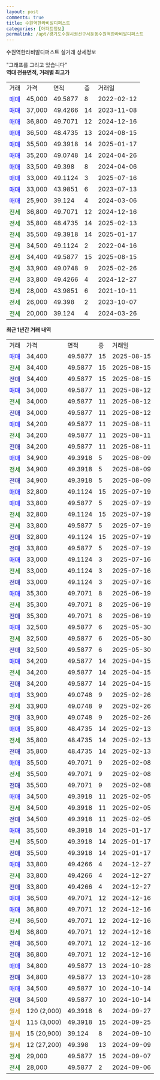 ```yaml
---
layout: post
comments: true
title: 수원역한라비발디퍼스트
categories: [아파트정보]
permalink: /apt/경기도수원시권선구서둔동수원역한라비발디퍼스트
---
```


수원역한라비발디퍼스트 실거래 상세정보

<script type="text/javascript">
  google.charts.load('current', {'packages':['line', 'corechart']});
  google.charts.setOnLoadCallback(drawChart);

  function drawChart() {
    var data = new google.visualization.DataTable();
    data.addColumn('date', '거래일');
    data.addColumn('number', "매매");
    data.addColumn('number', "전세");
    data.addColumn('number', "전매");

    data.addRows([[new Date(Date.parse("2025-08-15")), 34400, null, null], [new Date(Date.parse("2025-08-15")), null, 34400, null], [new Date(Date.parse("2025-08-15")), null, null, 34400], [new Date(Date.parse("2025-08-12")), 34000, null, null], [new Date(Date.parse("2025-08-12")), null, 34000, null], [new Date(Date.parse("2025-08-12")), null, null, 34000], [new Date(Date.parse("2025-08-11")), 34200, null, null], [new Date(Date.parse("2025-08-11")), null, 34200, null], [new Date(Date.parse("2025-08-11")), null, null, 34200], [new Date(Date.parse("2025-08-09")), 34900, null, null], [new Date(Date.parse("2025-08-09")), null, 34900, null], [new Date(Date.parse("2025-08-09")), null, null, 34900], [new Date(Date.parse("2025-07-19")), 32800, null, null], [new Date(Date.parse("2025-07-19")), 33800, null, null], [new Date(Date.parse("2025-07-19")), null, 32800, null], [new Date(Date.parse("2025-07-19")), null, 33800, null], [new Date(Date.parse("2025-07-19")), null, null, 32800], [new Date(Date.parse("2025-07-19")), null, null, 33800], [new Date(Date.parse("2025-07-16")), 33000, null, null], [new Date(Date.parse("2025-07-16")), null, 33000, null], [new Date(Date.parse("2025-07-16")), null, null, 33000], [new Date(Date.parse("2025-06-19")), 35300, null, null], [new Date(Date.parse("2025-06-19")), null, 35300, null], [new Date(Date.parse("2025-06-19")), null, null, 35300], [new Date(Date.parse("2025-05-30")), 32500, null, null], [new Date(Date.parse("2025-05-30")), null, 32500, null], [new Date(Date.parse("2025-05-30")), null, null, 32500], [new Date(Date.parse("2025-04-15")), 34200, null, null], [new Date(Date.parse("2025-04-15")), null, 34200, null], [new Date(Date.parse("2025-04-15")), null, null, 34200], [new Date(Date.parse("2025-02-26")), 33900, null, null], [new Date(Date.parse("2025-02-26")), null, 33900, null], [new Date(Date.parse("2025-02-26")), null, null, 33900], [new Date(Date.parse("2025-02-13")), 35800, null, null], [new Date(Date.parse("2025-02-13")), null, 35800, null], [new Date(Date.parse("2025-02-13")), null, null, 35800], [new Date(Date.parse("2025-02-08")), 35500, null, null], [new Date(Date.parse("2025-02-08")), null, 35500, null], [new Date(Date.parse("2025-02-08")), null, null, 35500], [new Date(Date.parse("2025-02-05")), 34500, null, null], [new Date(Date.parse("2025-02-05")), null, 34500, null], [new Date(Date.parse("2025-02-05")), null, null, 34500], [new Date(Date.parse("2025-01-17")), 35500, null, null], [new Date(Date.parse("2025-01-17")), null, 35500, null], [new Date(Date.parse("2025-01-17")), null, null, 35500], [new Date(Date.parse("2024-12-27")), 33800, null, null], [new Date(Date.parse("2024-12-27")), null, 33800, null], [new Date(Date.parse("2024-12-27")), null, null, 33800], [new Date(Date.parse("2024-12-16")), 36500, null, null], [new Date(Date.parse("2024-12-16")), 36800, null, null], [new Date(Date.parse("2024-12-16")), null, 36500, null], [new Date(Date.parse("2024-12-16")), null, 36800, null], [new Date(Date.parse("2024-12-16")), null, null, 36500], [new Date(Date.parse("2024-12-16")), null, null, 36800], [new Date(Date.parse("2024-10-28")), 34800, null, null], [new Date(Date.parse("2024-10-28")), null, null, 34800], [new Date(Date.parse("2024-10-14")), 34500, null, null], [new Date(Date.parse("2024-10-14")), null, null, 34500], [new Date(Date.parse("2024-09-27")), null, null, null], [new Date(Date.parse("2024-09-25")), null, null, null], [new Date(Date.parse("2024-09-10")), null, null, null], [new Date(Date.parse("2024-09-09")), null, null, null], [new Date(Date.parse("2024-09-07")), null, 29000, null], [new Date(Date.parse("2024-09-06")), null, 28000, null]]);

    var options = {
      hAxis: {
        format: 'yyyy/MM/dd'
      },    
      lineWidth: 0,
      pointsVisible: true,    
      title: '최근 1년간 유형별 실거래가 분포',
      legend: { position: 'bottom' }
    };

    var formatter = new google.visualization.NumberFormat({pattern:'###,###'} );
    formatter.format(data, 1);
    formatter.format(data, 2);
    
    setTimeout(function() {
        var chart = new google.visualization.LineChart(document.getElementById('columnchart_material'));
        chart.draw(data, (options));
        document.getElementById('loading').style.display = 'none';
    }, 200);
  }
</script>


<div id="loading" style="z-index:20; display: block; margin-left: 0px">"그래프를 그리고 있습니다"</div>
<div id="columnchart_material" style="width: 95%; margin-left: 0px; display: block"></div>
<!-- contents start -->
<b>역대 전용면적, 거래별 최고가</b>
<table class="sortable">
    <tr>
      <td>거래</td>
      <td>가격</td>
      <td>면적</td>
      <td>층</td>
      <td>거래일</td>
    </tr>
        <tr>
          <td><a style="color: blue">매매</a></td>
          <td>45,000</td>
          <td>49.5877</td>
          <td>8</td>
          <td>2022-02-12</td>
        </tr>            <tr>
          <td><a style="color: blue">매매</a></td>
          <td>37,000</td>
          <td>49.4266</td>
          <td>14</td>
          <td>2023-11-08</td>
        </tr>            <tr>
          <td><a style="color: blue">매매</a></td>
          <td>36,800</td>
          <td>49.7071</td>
          <td>12</td>
          <td>2024-12-16</td>
        </tr>            <tr>
          <td><a style="color: blue">매매</a></td>
          <td>36,500</td>
          <td>48.4735</td>
          <td>13</td>
          <td>2024-08-15</td>
        </tr>            <tr>
          <td><a style="color: blue">매매</a></td>
          <td>35,500</td>
          <td>49.3918</td>
          <td>14</td>
          <td>2025-01-17</td>
        </tr>            <tr>
          <td><a style="color: blue">매매</a></td>
          <td>35,200</td>
          <td>49.0748</td>
          <td>14</td>
          <td>2024-04-26</td>
        </tr>            <tr>
          <td><a style="color: blue">매매</a></td>
          <td>33,500</td>
          <td>49.398</td>
          <td>8</td>
          <td>2024-04-06</td>
        </tr>            <tr>
          <td><a style="color: blue">매매</a></td>
          <td>33,000</td>
          <td>49.1124</td>
          <td>3</td>
          <td>2025-07-16</td>
        </tr>            <tr>
          <td><a style="color: blue">매매</a></td>
          <td>33,000</td>
          <td>43.9851</td>
          <td>6</td>
          <td>2023-07-13</td>
        </tr>            <tr>
          <td><a style="color: blue">매매</a></td>
          <td>25,900</td>
          <td>39.124</td>
          <td>4</td>
          <td>2024-03-06</td>
        </tr>        
        <tr>
              <td><a style="color: darkgreen">전세</a></td>
              <td>36,800</td>
              <td>49.7071</td>
              <td>12</td>
              <td>2024-12-16</td>
            </tr>            <tr>
              <td><a style="color: darkgreen">전세</a></td>
              <td>35,800</td>
              <td>48.4735</td>
              <td>14</td>
              <td>2025-02-13</td>
            </tr>            <tr>
              <td><a style="color: darkgreen">전세</a></td>
              <td>35,500</td>
              <td>49.3918</td>
              <td>14</td>
              <td>2025-01-17</td>
            </tr>            <tr>
              <td><a style="color: darkgreen">전세</a></td>
              <td>34,500</td>
              <td>49.1124</td>
              <td>2</td>
              <td>2022-04-16</td>
            </tr>            <tr>
              <td><a style="color: darkgreen">전세</a></td>
              <td>34,400</td>
              <td>49.5877</td>
              <td>15</td>
              <td>2025-08-15</td>
            </tr>            <tr>
              <td><a style="color: darkgreen">전세</a></td>
              <td>33,900</td>
              <td>49.0748</td>
              <td>9</td>
              <td>2025-02-26</td>
            </tr>            <tr>
              <td><a style="color: darkgreen">전세</a></td>
              <td>33,800</td>
              <td>49.4266</td>
              <td>4</td>
              <td>2024-12-27</td>
            </tr>            <tr>
              <td><a style="color: darkgreen">전세</a></td>
              <td>28,000</td>
              <td>43.9851</td>
              <td>6</td>
              <td>2021-10-11</td>
            </tr>            <tr>
              <td><a style="color: darkgreen">전세</a></td>
              <td>26,000</td>
              <td>49.398</td>
              <td>2</td>
              <td>2023-10-07</td>
            </tr>            <tr>
              <td><a style="color: darkgreen">전세</a></td>
              <td>20,000</td>
              <td>39.124</td>
              <td>4</td>
              <td>2024-03-26</td>
            </tr>        
    
</table>

<b>최근 1년간 거래 내역</b>

<table class="sortable">
    <tr>
      <td>거래</td>
      <td>가격</td>
      <td>면적</td>
      <td>층</td>
      <td>거래일</td>
    </tr>
    <tr>
      <td><a style="color: blue">매매</a></td>
      <td>34,400</td>
      <td>49.5877</td>
      <td>15</td>
      <td>2025-08-15</td>
    </tr>          <tr>
      <td><a style="color: darkgreen">전세</a></td>
      <td>34,400</td>
      <td>49.5877</td>
      <td>15</td>
      <td>2025-08-15</td>
    </tr>          <tr>
      <td><a style="color: darkblue">전매</a></td>
      <td>34,400</td>
      <td>49.5877</td>
      <td>15</td>
      <td>2025-08-15</td>
    </tr>          <tr>
      <td><a style="color: blue">매매</a></td>
      <td>34,000</td>
      <td>49.5877</td>
      <td>11</td>
      <td>2025-08-12</td>
    </tr>          <tr>
      <td><a style="color: darkgreen">전세</a></td>
      <td>34,000</td>
      <td>49.5877</td>
      <td>11</td>
      <td>2025-08-12</td>
    </tr>          <tr>
      <td><a style="color: darkblue">전매</a></td>
      <td>34,000</td>
      <td>49.5877</td>
      <td>11</td>
      <td>2025-08-12</td>
    </tr>          <tr>
      <td><a style="color: blue">매매</a></td>
      <td>34,200</td>
      <td>49.5877</td>
      <td>11</td>
      <td>2025-08-11</td>
    </tr>          <tr>
      <td><a style="color: darkgreen">전세</a></td>
      <td>34,200</td>
      <td>49.5877</td>
      <td>11</td>
      <td>2025-08-11</td>
    </tr>          <tr>
      <td><a style="color: darkblue">전매</a></td>
      <td>34,200</td>
      <td>49.5877</td>
      <td>11</td>
      <td>2025-08-11</td>
    </tr>          <tr>
      <td><a style="color: blue">매매</a></td>
      <td>34,900</td>
      <td>49.3918</td>
      <td>5</td>
      <td>2025-08-09</td>
    </tr>          <tr>
      <td><a style="color: darkgreen">전세</a></td>
      <td>34,900</td>
      <td>49.3918</td>
      <td>5</td>
      <td>2025-08-09</td>
    </tr>          <tr>
      <td><a style="color: darkblue">전매</a></td>
      <td>34,900</td>
      <td>49.3918</td>
      <td>5</td>
      <td>2025-08-09</td>
    </tr>          <tr>
      <td><a style="color: blue">매매</a></td>
      <td>32,800</td>
      <td>49.1124</td>
      <td>15</td>
      <td>2025-07-19</td>
    </tr>          <tr>
      <td><a style="color: blue">매매</a></td>
      <td>33,800</td>
      <td>49.5877</td>
      <td>5</td>
      <td>2025-07-19</td>
    </tr>          <tr>
      <td><a style="color: darkgreen">전세</a></td>
      <td>32,800</td>
      <td>49.1124</td>
      <td>15</td>
      <td>2025-07-19</td>
    </tr>          <tr>
      <td><a style="color: darkgreen">전세</a></td>
      <td>33,800</td>
      <td>49.5877</td>
      <td>5</td>
      <td>2025-07-19</td>
    </tr>          <tr>
      <td><a style="color: darkblue">전매</a></td>
      <td>32,800</td>
      <td>49.1124</td>
      <td>15</td>
      <td>2025-07-19</td>
    </tr>          <tr>
      <td><a style="color: darkblue">전매</a></td>
      <td>33,800</td>
      <td>49.5877</td>
      <td>5</td>
      <td>2025-07-19</td>
    </tr>          <tr>
      <td><a style="color: blue">매매</a></td>
      <td>33,000</td>
      <td>49.1124</td>
      <td>3</td>
      <td>2025-07-16</td>
    </tr>          <tr>
      <td><a style="color: darkgreen">전세</a></td>
      <td>33,000</td>
      <td>49.1124</td>
      <td>3</td>
      <td>2025-07-16</td>
    </tr>          <tr>
      <td><a style="color: darkblue">전매</a></td>
      <td>33,000</td>
      <td>49.1124</td>
      <td>3</td>
      <td>2025-07-16</td>
    </tr>          <tr>
      <td><a style="color: blue">매매</a></td>
      <td>35,300</td>
      <td>49.7071</td>
      <td>8</td>
      <td>2025-06-19</td>
    </tr>          <tr>
      <td><a style="color: darkgreen">전세</a></td>
      <td>35,300</td>
      <td>49.7071</td>
      <td>8</td>
      <td>2025-06-19</td>
    </tr>          <tr>
      <td><a style="color: darkblue">전매</a></td>
      <td>35,300</td>
      <td>49.7071</td>
      <td>8</td>
      <td>2025-06-19</td>
    </tr>          <tr>
      <td><a style="color: blue">매매</a></td>
      <td>32,500</td>
      <td>49.5877</td>
      <td>6</td>
      <td>2025-05-30</td>
    </tr>          <tr>
      <td><a style="color: darkgreen">전세</a></td>
      <td>32,500</td>
      <td>49.5877</td>
      <td>6</td>
      <td>2025-05-30</td>
    </tr>          <tr>
      <td><a style="color: darkblue">전매</a></td>
      <td>32,500</td>
      <td>49.5877</td>
      <td>6</td>
      <td>2025-05-30</td>
    </tr>          <tr>
      <td><a style="color: blue">매매</a></td>
      <td>34,200</td>
      <td>49.5877</td>
      <td>14</td>
      <td>2025-04-15</td>
    </tr>          <tr>
      <td><a style="color: darkgreen">전세</a></td>
      <td>34,200</td>
      <td>49.5877</td>
      <td>14</td>
      <td>2025-04-15</td>
    </tr>          <tr>
      <td><a style="color: darkblue">전매</a></td>
      <td>34,200</td>
      <td>49.5877</td>
      <td>14</td>
      <td>2025-04-15</td>
    </tr>          <tr>
      <td><a style="color: blue">매매</a></td>
      <td>33,900</td>
      <td>49.0748</td>
      <td>9</td>
      <td>2025-02-26</td>
    </tr>          <tr>
      <td><a style="color: darkgreen">전세</a></td>
      <td>33,900</td>
      <td>49.0748</td>
      <td>9</td>
      <td>2025-02-26</td>
    </tr>          <tr>
      <td><a style="color: darkblue">전매</a></td>
      <td>33,900</td>
      <td>49.0748</td>
      <td>9</td>
      <td>2025-02-26</td>
    </tr>          <tr>
      <td><a style="color: blue">매매</a></td>
      <td>35,800</td>
      <td>48.4735</td>
      <td>14</td>
      <td>2025-02-13</td>
    </tr>          <tr>
      <td><a style="color: darkgreen">전세</a></td>
      <td>35,800</td>
      <td>48.4735</td>
      <td>14</td>
      <td>2025-02-13</td>
    </tr>          <tr>
      <td><a style="color: darkblue">전매</a></td>
      <td>35,800</td>
      <td>48.4735</td>
      <td>14</td>
      <td>2025-02-13</td>
    </tr>          <tr>
      <td><a style="color: blue">매매</a></td>
      <td>35,500</td>
      <td>49.7071</td>
      <td>9</td>
      <td>2025-02-08</td>
    </tr>          <tr>
      <td><a style="color: darkgreen">전세</a></td>
      <td>35,500</td>
      <td>49.7071</td>
      <td>9</td>
      <td>2025-02-08</td>
    </tr>          <tr>
      <td><a style="color: darkblue">전매</a></td>
      <td>35,500</td>
      <td>49.7071</td>
      <td>9</td>
      <td>2025-02-08</td>
    </tr>          <tr>
      <td><a style="color: blue">매매</a></td>
      <td>34,500</td>
      <td>49.3918</td>
      <td>11</td>
      <td>2025-02-05</td>
    </tr>          <tr>
      <td><a style="color: darkgreen">전세</a></td>
      <td>34,500</td>
      <td>49.3918</td>
      <td>11</td>
      <td>2025-02-05</td>
    </tr>          <tr>
      <td><a style="color: darkblue">전매</a></td>
      <td>34,500</td>
      <td>49.3918</td>
      <td>11</td>
      <td>2025-02-05</td>
    </tr>          <tr>
      <td><a style="color: blue">매매</a></td>
      <td>35,500</td>
      <td>49.3918</td>
      <td>14</td>
      <td>2025-01-17</td>
    </tr>          <tr>
      <td><a style="color: darkgreen">전세</a></td>
      <td>35,500</td>
      <td>49.3918</td>
      <td>14</td>
      <td>2025-01-17</td>
    </tr>          <tr>
      <td><a style="color: darkblue">전매</a></td>
      <td>35,500</td>
      <td>49.3918</td>
      <td>14</td>
      <td>2025-01-17</td>
    </tr>          <tr>
      <td><a style="color: blue">매매</a></td>
      <td>33,800</td>
      <td>49.4266</td>
      <td>4</td>
      <td>2024-12-27</td>
    </tr>          <tr>
      <td><a style="color: darkgreen">전세</a></td>
      <td>33,800</td>
      <td>49.4266</td>
      <td>4</td>
      <td>2024-12-27</td>
    </tr>          <tr>
      <td><a style="color: darkblue">전매</a></td>
      <td>33,800</td>
      <td>49.4266</td>
      <td>4</td>
      <td>2024-12-27</td>
    </tr>          <tr>
      <td><a style="color: blue">매매</a></td>
      <td>36,500</td>
      <td>49.7071</td>
      <td>12</td>
      <td>2024-12-16</td>
    </tr>          <tr>
      <td><a style="color: blue">매매</a></td>
      <td>36,800</td>
      <td>49.7071</td>
      <td>12</td>
      <td>2024-12-16</td>
    </tr>          <tr>
      <td><a style="color: darkgreen">전세</a></td>
      <td>36,500</td>
      <td>49.7071</td>
      <td>12</td>
      <td>2024-12-16</td>
    </tr>          <tr>
      <td><a style="color: darkgreen">전세</a></td>
      <td>36,800</td>
      <td>49.7071</td>
      <td>12</td>
      <td>2024-12-16</td>
    </tr>          <tr>
      <td><a style="color: darkblue">전매</a></td>
      <td>36,500</td>
      <td>49.7071</td>
      <td>12</td>
      <td>2024-12-16</td>
    </tr>          <tr>
      <td><a style="color: darkblue">전매</a></td>
      <td>36,800</td>
      <td>49.7071</td>
      <td>12</td>
      <td>2024-12-16</td>
    </tr>          <tr>
      <td><a style="color: blue">매매</a></td>
      <td>34,800</td>
      <td>49.5877</td>
      <td>13</td>
      <td>2024-10-28</td>
    </tr>          <tr>
      <td><a style="color: darkblue">전매</a></td>
      <td>34,800</td>
      <td>49.5877</td>
      <td>13</td>
      <td>2024-10-28</td>
    </tr>          <tr>
      <td><a style="color: blue">매매</a></td>
      <td>34,500</td>
      <td>49.5877</td>
      <td>10</td>
      <td>2024-10-14</td>
    </tr>          <tr>
      <td><a style="color: darkblue">전매</a></td>
      <td>34,500</td>
      <td>49.5877</td>
      <td>10</td>
      <td>2024-10-14</td>
    </tr>          <tr>
      <td><a style="color: darkgoldenrod">월세</a></td>
      <td>120 (2,000)</td>
      <td>49.3918</td>
      <td>6</td>
      <td>2024-09-27</td>
    </tr>          <tr>
      <td><a style="color: darkgoldenrod">월세</a></td>
      <td>115 (3,000)</td>
      <td>49.3918</td>
      <td>15</td>
      <td>2024-09-25</td>
    </tr>          <tr>
      <td><a style="color: darkgoldenrod">월세</a></td>
      <td>15 (20,900)</td>
      <td>39.124</td>
      <td>8</td>
      <td>2024-09-10</td>
    </tr>          <tr>
      <td><a style="color: darkgoldenrod">월세</a></td>
      <td>12 (27,200)</td>
      <td>49.398</td>
      <td>13</td>
      <td>2024-09-09</td>
    </tr>          <tr>
      <td><a style="color: darkgreen">전세</a></td>
      <td>29,000</td>
      <td>49.5877</td>
      <td>15</td>
      <td>2024-09-07</td>
    </tr>          <tr>
      <td><a style="color: darkgreen">전세</a></td>
      <td>28,000</td>
      <td>49.5877</td>
      <td>2</td>
      <td>2024-09-06</td>
    </tr>      </table>
<!-- contents end -->    


